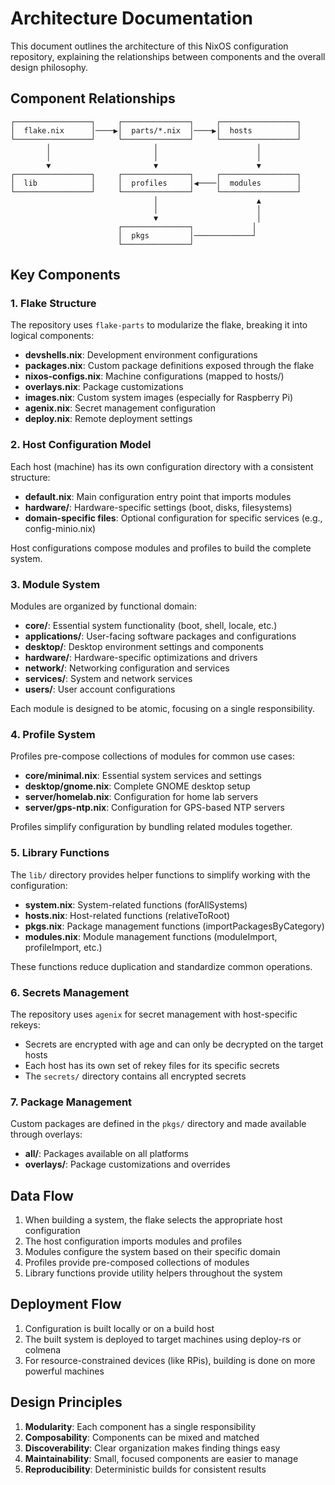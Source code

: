 # Architecture Documentation

This document outlines the architecture of this NixOS configuration repository, explaining the relationships between components and the overall design philosophy.

## Component Relationships

```
┌─────────────────┐     ┌───────────────┐     ┌─────────────────┐
│  flake.nix      │────▶│  parts/*.nix  │────▶│  hosts          │
└─────────────────┘     └───────────────┘     └─────────────────┘
        │                       │                      │
        │                       │                      │
        ▼                       ▼                      ▼
┌─────────────────┐     ┌───────────────┐     ┌─────────────────┐
│  lib            │     │  profiles     │◀────│  modules        │
└─────────────────┘     └───────────────┘     └─────────────────┘
                                │                      ▲
                                │                      │
                                ▼                      │
                        ┌───────────────┐             │
                        │  pkgs         │─────────────┘
                        └───────────────┘
```

## Key Components

### 1. Flake Structure

The repository uses `flake-parts` to modularize the flake, breaking it into logical components:

- **devshells.nix**: Development environment configurations
- **packages.nix**: Custom package definitions exposed through the flake
- **nixos-configs.nix**: Machine configurations (mapped to hosts/)
- **overlays.nix**: Package customizations
- **images.nix**: Custom system images (especially for Raspberry Pi)
- **agenix.nix**: Secret management configuration
- **deploy.nix**: Remote deployment settings

### 2. Host Configuration Model

Each host (machine) has its own configuration directory with a consistent structure:

- **default.nix**: Main configuration entry point that imports modules
- **hardware/**: Hardware-specific settings (boot, disks, filesystems)
- **domain-specific files**: Optional configuration for specific services (e.g., config-minio.nix)

Host configurations compose modules and profiles to build the complete system.

### 3. Module System

Modules are organized by functional domain:

- **core/**: Essential system functionality (boot, shell, locale, etc.)
- **applications/**: User-facing software packages and configurations
- **desktop/**: Desktop environment settings and components
- **hardware/**: Hardware-specific optimizations and drivers
- **network/**: Networking configuration and services
- **services/**: System and network services
- **users/**: User account configurations

Each module is designed to be atomic, focusing on a single responsibility.

### 4. Profile System

Profiles pre-compose collections of modules for common use cases:

- **core/minimal.nix**: Essential system services and settings
- **desktop/gnome.nix**: Complete GNOME desktop setup
- **server/homelab.nix**: Configuration for home lab servers
- **server/gps-ntp.nix**: Configuration for GPS-based NTP servers

Profiles simplify configuration by bundling related modules together.

### 5. Library Functions

The `lib/` directory provides helper functions to simplify working with the configuration:

- **system.nix**: System-related functions (forAllSystems)
- **hosts.nix**: Host-related functions (relativeToRoot)
- **pkgs.nix**: Package management functions (importPackagesByCategory)
- **modules.nix**: Module management functions (moduleImport, profileImport, etc.)

These functions reduce duplication and standardize common operations.

### 6. Secrets Management

The repository uses `agenix` for secret management with host-specific rekeys:

- Secrets are encrypted with age and can only be decrypted on the target hosts
- Each host has its own set of rekey files for its specific secrets
- The `secrets/` directory contains all encrypted secrets

### 7. Package Management

Custom packages are defined in the `pkgs/` directory and made available through overlays:

- **all/**: Packages available on all platforms
- **overlays/**: Package customizations and overrides

## Data Flow

1. When building a system, the flake selects the appropriate host configuration
2. The host configuration imports modules and profiles
3. Modules configure the system based on their specific domain
4. Profiles provide pre-composed collections of modules
5. Library functions provide utility helpers throughout the system

## Deployment Flow

1. Configuration is built locally or on a build host
2. The built system is deployed to target machines using deploy-rs or colmena
3. For resource-constrained devices (like RPis), building is done on more powerful machines

## Design Principles

1. **Modularity**: Each component has a single responsibility
2. **Composability**: Components can be mixed and matched
3. **Discoverability**: Clear organization makes finding things easy
4. **Maintainability**: Small, focused components are easier to manage
5. **Reproducibility**: Deterministic builds for consistent results
